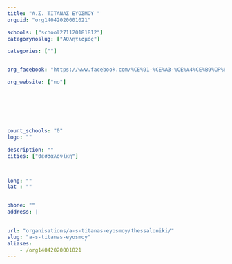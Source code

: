 ```yaml
---
title: "Α.Σ. ΤΙΤΑΝΑΣ ΕΥΟΣΜΟΥ "
orguid: "org14042020001021"

schools: ["school271120181812"]
categorynoslug: ["Αθλητισμός"]

categories: [""]


org_facebook: "https://www.facebook.com/%CE%91-%CE%A3-%CE%A4%CE%B9%CF%84%CE%AC%CE%BD%CE%B1%CF%82-%CE%95%CF%85%CF%8C%CF%83%CE%BC%CE%BF%CF%85-393155507457871/"

org_website: ["no"]







count_schools: "0"
logo: ""

description: ""
cities: ["Θεσσαλονίκη"]



long: ""
lat : ""


phone: ""
address: |
    

url: "organisations/a-s-titanas-eyosmoy/thessaloniki/"
slug: "a-s-titanas-eyosmoy"
aliases:
    - /org14042020001021
---
```



